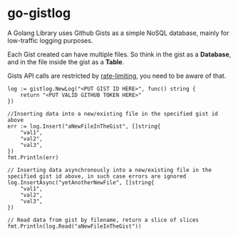 # go-gistlog

A Golang Library uses Github Gists as a simple NoSQL database, mainly for low-traffic logging purposes.

Each Gist created can have multiple files. So think in the gist as a **Database**, and in the file inside the gist as a **Table**.

Gists API calls are restricted by [rate-limiting](https://docs.github.com/en/developers/apps/rate-limits-for-github-apps), you need to be aware of that.

```golang
log := gistlog.NewLog("<PUT GIST ID HERE>", func() string {
	return "<PUT VALID GITHUB TOKEN HERE>"
})

//Inserting data into a new/existing file in the specified gist id above
err := log.Insert("aNewFileInTheGist", []string{
	"val1",
	"val2",
	"val3",
})
fmt.Println(err)

// Inserting data asynchronously into a new/existing file in the specified gist id above, in such case errors are ignored
log.InsertAsync("yetAnotherNewFile", []string{
	"val1",
	"val2",
	"val3",
})

// Read data from gist by filename, return a slice of slices
fmt.Println(log.Read("aNewFileInTheGist"))
```
